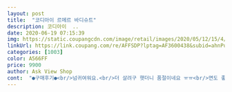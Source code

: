 ```yaml
---
layout: post 
title:  "코디아이 르메르 바디슈트" 
description: 코디아이  ..
date: 2020-06-19 07:15:39 
img: https://static.coupangcdn.com/image/retail/images/2020/05/12/15/4/3313d8b5-adcf-40d3-b631-c0d5c5d5c618.jpg 
linkUrl: https://link.coupang.com/re/AFFSDP?lptag=AF3600438&subid=ahnPublicAsk&pageKey=1596949761&itemId=2728329940&vendorItemId=70718502468&traceid=V0-113-ca6b186c2256e700 
categories: [1003] 
color: A566FF 
price: 9900 
author: Ask View Shop 
cont:  "●구매후기●<br/>넘귀여워요.<br/>더 살려구 햇더니 품절이네요 ㅠㅠ<br/>면도 좋고 디자인도 예뻐서 좋아요 무엇보다 가격도 착하고 사이즈도 잘 맞아서 상품평 씁니다.<br/> 10.<br/>5키로 남아에게 잘 맞아요<br/>" 
---
```

